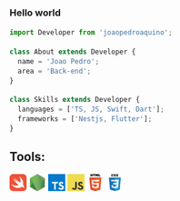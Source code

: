 

### Hello world 




<!-- <img align="right" width="300" src="https://i2.wp.com/allhtaccess.info/wp-content/uploads/2018/03/programming.gif?fit=1281%2C716&ssl=1" />
 -->
```js
import Developer from 'joaopedroaquino';

class About extends Developer {
  name = 'Joao Pedro';
  area = 'Back-end';
}

class Skills extends Developer {
  languages = ['TS, JS, Swift, Dart'];
  frameworks = ['Nestjs, Flutter'];
}
```

## **Tools:**  

<code><img height="30" src="https://raw.githubusercontent.com/github/explore/80688e429a7d4ef2fca1e82350fe8e3517d3494d/topics/swift/swift.png"></code>
<code><img height="30" src="https://raw.githubusercontent.com/github/explore/80688e429a7d4ef2fca1e82350fe8e3517d3494d/topics/nodejs/nodejs.png"></code>
<code><img height="30" src="https://raw.githubusercontent.com/github/explore/80688e429a7d4ef2fca1e82350fe8e3517d3494d/topics/typescript/typescript.png"></code>
<code><img height="30" src="https://raw.githubusercontent.com/github/explore/80688e429a7d4ef2fca1e82350fe8e3517d3494d/topics/javascript/javascript.png"></code>
<code><img height="30" src="https://raw.githubusercontent.com/github/explore/80688e429a7d4ef2fca1e82350fe8e3517d3494d/topics/html/html.png"></code>
<code><img height="30" src="https://raw.githubusercontent.com/github/explore/80688e429a7d4ef2fca1e82350fe8e3517d3494d/topics/css/css.png"></code>





















<!-- OLD README -->

<!-- ### <h1> Hello I'm João Pedro, Mobile developer 👋📱 </h1> -->

<!-- <ul>
<li> 🦅 I’m currently learning Flutter and Swift 🦅 </li>

<li> 💬 Ask me about Flutter, Swift, Angular 2+, VueJs, NuxtJs </li>

<li> 🤖 Fun fact: 404 </li>

</ul>


<!--  <div>
  <a href="https://github.com/joaopedroaquino">
  <img height="180em" src="https://github-readme-stats.vercel.app/api?username=joaopedroaquino&show_icons=true&theme=dark&include_all_commits=true&count_private=true"/>
  <img height="180em" src="https://github-readme-stats.vercel.app/api/top-langs/?username=joaopedroaquino&layout=compact&langs_count=7&theme=dark"/>
</div>
</div> -->
<!-- <div style="display: inline_block"><br>
  <img align="center" alt="jp-Js" height="30" width="40" src="https://raw.githubusercontent.com/devicons/devicon/master/icons/javascript/javascript-plain.svg">
  <img align="center" alt="jp-Ts" height="30" width="40" 
       src="https://raw.githubusercontent.com/devicons/devicon/master/icons/html5/html5-original.svg">
  <img align="center" alt="jp-CSS" height="30" width="40" src="https://raw.githubusercontent.com/devicons/devicon/master/icons/css3/css3-original.svg">
   <img align="center" alt="jp-Ts" height="30" width="40" src="https://raw.githubusercontent.com/devicons/devicon/master/icons/typescript/typescript-plain.svg">
 <img align="center" alt="jp--Bs" height="30" width="40" src="https://github.com/devicons/devicon/blob/master/icons/bootstrap/bootstrap-plain.svg">
  <img align="center" alt="jp--Gt" height="30" width="40" src="https://github.com/devicons/devicon/blob/master/icons/git/git-plain.svg">
  
 
   <img align="center" alt="jp--Vue" height="30" width="40" src="https://github.com/devicons/devicon/blob/master/icons/vuejs/vuejs-plain.svg">
 </div> -->



